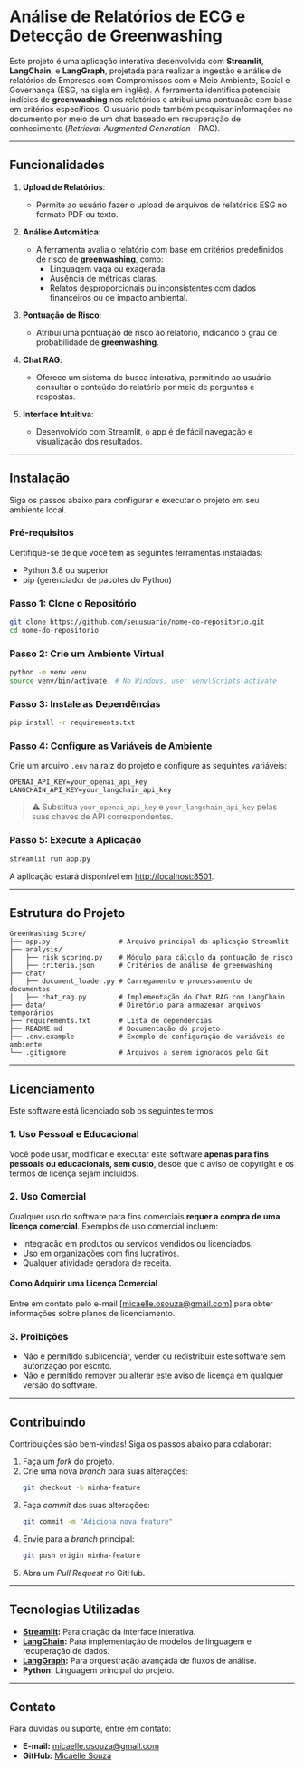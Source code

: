 # **Análise de Relatórios de ECG e Detecção de Greenwashing**

Este projeto é uma aplicação interativa desenvolvida com **Streamlit**, **LangChain**, e **LangGraph**, projetada para realizar a ingestão e análise de relatórios de Empresas com Compromissos com o Meio Ambiente, Social e Governança (ESG, na sigla em inglês). A ferramenta identifica potenciais indícios de **greenwashing** nos relatórios e atribui uma pontuação com base em critérios específicos. O usuário pode também pesquisar informações no documento por meio de um chat baseado em recuperação de conhecimento (*Retrieval-Augmented Generation* - RAG).

---

## **Funcionalidades**
1. **Upload de Relatórios**:
   - Permite ao usuário fazer o upload de arquivos de relatórios ESG no formato PDF ou texto.
   
2. **Análise Automática**:
   - A ferramenta avalia o relatório com base em critérios predefinidos de risco de **greenwashing**, como:
     - Linguagem vaga ou exagerada.
     - Ausência de métricas claras.
     - Relatos desproporcionais ou inconsistentes com dados financeiros ou de impacto ambiental.

3. **Pontuação de Risco**:
   - Atribui uma pontuação de risco ao relatório, indicando o grau de probabilidade de **greenwashing**.

4. **Chat RAG**:
   - Oferece um sistema de busca interativa, permitindo ao usuário consultar o conteúdo do relatório por meio de perguntas e respostas.

5. **Interface Intuitiva**:
   - Desenvolvido com Streamlit, o app é de fácil navegação e visualização dos resultados.

---

## **Instalação**
Siga os passos abaixo para configurar e executar o projeto em seu ambiente local.

### **Pré-requisitos**
Certifique-se de que você tem as seguintes ferramentas instaladas:
- Python 3.8 ou superior
- pip (gerenciador de pacotes do Python)

### **Passo 1: Clone o Repositório**
```bash
git clone https://github.com/seuusuario/nome-do-repositorio.git
cd nome-do-repositorio
```

### **Passo 2: Crie um Ambiente Virtual**
```bash
python -m venv venv
source venv/bin/activate  # No Windows, use: venv\Scripts\activate
```

### **Passo 3: Instale as Dependências**
```bash
pip install -r requirements.txt
```

### **Passo 4: Configure as Variáveis de Ambiente**
Crie um arquivo `.env` na raiz do projeto e configure as seguintes variáveis:
```env
OPENAI_API_KEY=your_openai_api_key
LANGCHAIN_API_KEY=your_langchain_api_key
```

> ⚠️ Substitua `your_openai_api_key` e `your_langchain_api_key` pelas suas chaves de API correspondentes.

### **Passo 5: Execute a Aplicação**
```bash
streamlit run app.py
```

A aplicação estará disponível em [http://localhost:8501](http://localhost:8501).

---

## **Estrutura do Projeto**

```plaintext
GreenWashing Score/
├── app.py                 # Arquivo principal da aplicação Streamlit
├── analysis/
│   ├── risk_scoring.py    # Módulo para cálculo da pontuação de risco
│   ├── criteria.json      # Critérios de análise de greenwashing
├── chat/
│   ├── document_loader.py # Carregamento e processamento de documentos
│   ├── chat_rag.py        # Implementação do Chat RAG com LangChain
├── data/                  # Diretório para armazenar arquivos temporários
├── requirements.txt       # Lista de dependências
├── README.md              # Documentação do projeto
├── .env.example           # Exemplo de configuração de variáveis de ambiente
└── .gitignore             # Arquivos a serem ignorados pelo Git
```

---

## **Licenciamento**
Este software está licenciado sob os seguintes termos:

### **1. Uso Pessoal e Educacional**
Você pode usar, modificar e executar este software **apenas para fins pessoais ou educacionais, sem custo**, desde que o aviso de copyright e os termos de licença sejam incluídos.

### **2. Uso Comercial**
Qualquer uso do software para fins comerciais **requer a compra de uma licença comercial**. Exemplos de uso comercial incluem:
- Integração em produtos ou serviços vendidos ou licenciados.
- Uso em organizações com fins lucrativos.
- Qualquer atividade geradora de receita.

#### Como Adquirir uma Licença Comercial
Entre em contato pelo e-mail [micaelle.osouza@gmail.com] para obter informações sobre planos de licenciamento.

### **3. Proibições**
- Não é permitido sublicenciar, vender ou redistribuir este software sem autorização por escrito.
- Não é permitido remover ou alterar este aviso de licença em qualquer versão do software.

---

## **Contribuindo**
Contribuições são bem-vindas! Siga os passos abaixo para colaborar:

1. Faça um *fork* do projeto.
2. Crie uma nova *branch* para suas alterações:
   ```bash
   git checkout -b minha-feature
   ```
3. Faça *commit* das suas alterações:
   ```bash
   git commit -m "Adiciona nova feature"
   ```
4. Envie para a *branch* principal:
   ```bash
   git push origin minha-feature
   ```
5. Abra um *Pull Request* no GitHub.

---

## **Tecnologias Utilizadas**
- **[Streamlit](https://streamlit.io/):** Para criação da interface interativa.
- **[LangChain](https://www.langchain.com/):** Para implementação de modelos de linguagem e recuperação de dados.
- **[LangGraph](https://github.com/langgraph):** Para orquestração avançada de fluxos de análise.
- **Python:** Linguagem principal do projeto.

---

## **Contato**
Para dúvidas ou suporte, entre em contato:
- **E-mail:** micaelle.osouza@gmail.com
- **GitHub:** [Micaelle Souza](https://github.com/micaelleos)

